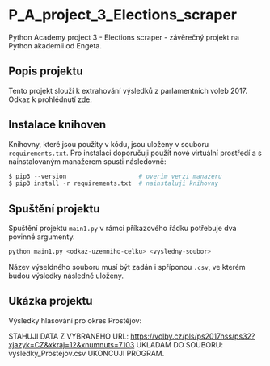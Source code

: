 # P_A_project_3_Elections_scraper
Python Academy project 3 - Elections scraper - závěrečný projekt na Python akademii od Engeta.

## Popis projektu
Tento projekt slouží k extrahování výsledků z parlamentních voleb 2017. Odkaz k prohlédnutí [zde](https://volby.cz/pls/ps2017nss/ps3?xjazyk=CZ).

## Instalace knihoven
Knihovny, které jsou použity v kódu, jsou uloženy v souboru `requirements.txt`. Pro instalaci doporučuji použít nové virtuální prostředí a s nainstalovaným manažerem spusti následovně:
```python
$ pip3 --version                    # overim verzi manazeru
$ pip3 install -r requirements.txt  # nainstaluji knihovny
```
## Spuštění projektu
Spuštění projektu `main1.py` v rámci příkazového řádku potřebuje dva povinné argumenty.
```python
python main1.py <odkaz-uzemniho-celku> <vysledny-soubor>
```
Název výseldného souboru musí být zadán i spříponou `.csv`, ve kterém budou výsledky následně uloženy.

## Ukázka projektu
Výsledky hlasování pro okres Prostějov:

STAHUJI DATA Z VYBRANEHO URL: https://volby.cz/pls/ps2017nss/ps32?xjazyk=CZ&xkraj=12&xnumnuts=7103
UKLADAM DO SOUBORU: vysledky_Prostejov.csv
UKONCUJI PROGRAM.
